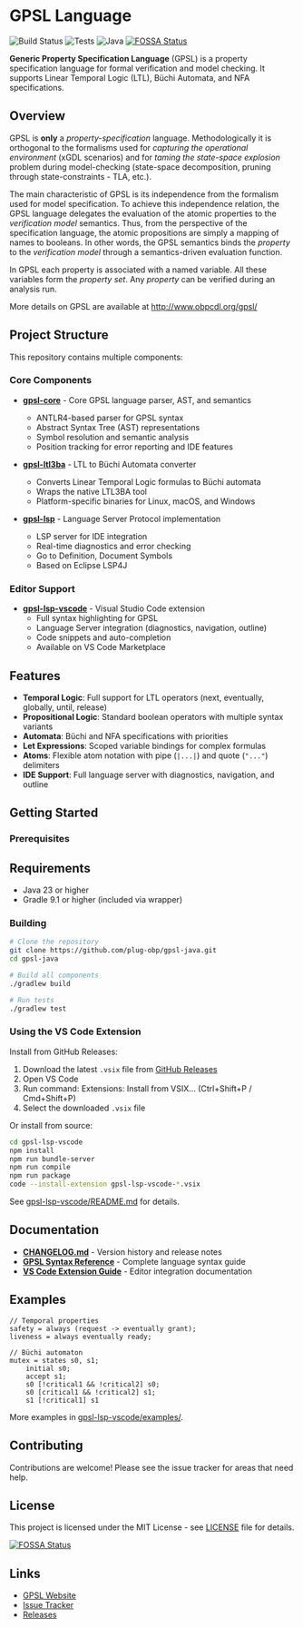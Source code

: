 # GPSL Language

![Build Status](https://github.com/plug-obp/gpsl-java/actions/workflows/build-and-publish.yml/badge.svg)
![Tests](https://img.shields.io/badge/tests-322%20passing-success)
![Java](https://img.shields.io/badge/java-23-blue)
[![FOSSA Status](https://app.fossa.com/api/projects/git%2Bgithub.com%2Fplug-obp%2Fgpsl-java.svg?type=shield&issueType=license)](https://app.fossa.com/projects/git%2Bgithub.com%2Fplug-obp%2Fgpsl-java?ref=badge_shield&issueType=license)

**Generic Property Specification Language** (GPSL) is a property specification language for formal verification and model checking. It supports Linear Temporal Logic (LTL), Büchi Automata, and NFA specifications.

## Overview

GPSL is **only** a *property-specification* language. Methodologically it is orthogonal to the formalisms used for *capturing the operational environment* (xGDL scenarios) and for *taming the state-space explosion* problem during model-checking (state-space decomposition, pruning through state-constraints - TLA, etc.).

The main characteristic of GPSL is its independence from the formalism used for model specification. To achieve this independence relation, the GPSL language delegates the evaluation of the atomic properties to the *verification model* semantics. Thus, from the perspective of the specification language, the atomic propositions are simply a mapping of names to booleans. In other words, the GPSL semantics binds the *property* to the *verification model* through a semantics-driven evaluation function.

In GPSL each property is associated with a named variable. All these variables form the *property set*. Any *property* can be verified during an analysis run.

More details on GPSL are available at <http://www.obpcdl.org/gpsl/>

## Project Structure

This repository contains multiple components:

### Core Components

- **[gpsl-core](gpsl-core/)** - Core GPSL language parser, AST, and semantics
  - ANTLR4-based parser for GPSL syntax
  - Abstract Syntax Tree (AST) representations
  - Symbol resolution and semantic analysis
  - Position tracking for error reporting and IDE features

- **[gpsl-ltl3ba](gpsl-ltl3ba/)** - LTL to Büchi Automata converter
  - Converts Linear Temporal Logic formulas to Büchi automata
  - Wraps the native LTL3BA tool
  - Platform-specific binaries for Linux, macOS, and Windows

- **[gpsl-lsp](gpsl-lsp/)** - Language Server Protocol implementation
  - LSP server for IDE integration
  - Real-time diagnostics and error checking
  - Go to Definition, Document Symbols
  - Based on Eclipse LSP4J

### Editor Support

- **[gpsl-lsp-vscode](gpsl-lsp-vscode/)** - Visual Studio Code extension
  - Full syntax highlighting for GPSL
  - Language Server integration (diagnostics, navigation, outline)
  - Code snippets and auto-completion
  - Available on VS Code Marketplace

## Features

- **Temporal Logic**: Full support for LTL operators (next, eventually, globally, until, release)
- **Propositional Logic**: Standard boolean operators with multiple syntax variants
- **Automata**: Büchi and NFA specifications with priorities
- **Let Expressions**: Scoped variable bindings for complex formulas
- **Atoms**: Flexible atom notation with pipe (`|...|`) and quote (`"..."`) delimiters
- **IDE Support**: Full language server with diagnostics, navigation, and outline

## Getting Started

### Prerequisites

## Requirements

- Java 23 or higher
- Gradle 9.1 or higher (included via wrapper)

### Building

```bash
# Clone the repository
git clone https://github.com/plug-obp/gpsl-java.git
cd gpsl-java

# Build all components
./gradlew build

# Run tests
./gradlew test
```

### Using the VS Code Extension

Install from GitHub Releases:
1. Download the latest `.vsix` file from [GitHub Releases](https://github.com/plug-obp/gpsl-java/releases)
2. Open VS Code
3. Run command: Extensions: Install from VSIX... (Ctrl+Shift+P / Cmd+Shift+P)
4. Select the downloaded `.vsix` file

Or install from source:
```bash
cd gpsl-lsp-vscode
npm install
npm run bundle-server
npm run compile
npm run package
code --install-extension gpsl-lsp-vscode-*.vsix
```

See [gpsl-lsp-vscode/README.md](gpsl-lsp-vscode/README.md) for details.

## Documentation

- **[CHANGELOG.md](CHANGELOG.md)** - Version history and release notes
- **[GPSL Syntax Reference](gpsl-lsp-vscode/docs/SYNTAX_REFERENCE.md)** - Complete language syntax guide
- **[VS Code Extension Guide](gpsl-lsp-vscode/README.md)** - Editor integration documentation

## Examples

```gpsl
// Temporal properties
safety = always (request -> eventually grant);
liveness = always eventually ready;

// Büchi automaton
mutex = states s0, s1;
    initial s0;
    accept s1;
    s0 [!critical1 && !critical2] s0;
    s0 [critical1 && !critical2] s1;
    s1 [!critical1] s1
```

More examples in [gpsl-lsp-vscode/examples/](gpsl-lsp-vscode/examples/).

## Contributing

Contributions are welcome! Please see the issue tracker for areas that need help.

## License

This project is licensed under the MIT License - see [LICENSE](LICENSE) file for details.

[![FOSSA Status](https://app.fossa.com/api/projects/git%2Bgithub.com%2Fplug-obp%2Fgpsl-java.svg?type=large&issueType=license)](https://app.fossa.com/projects/git%2Bgithub.com%2Fplug-obp%2Fgpsl-java?ref=badge_large&issueType=license)

## Links

- [GPSL Website](http://www.obpcdl.org/gpsl/)
- [Issue Tracker](https://github.com/plug-obp/gpsl-java/issues)
- [Releases](https://github.com/plug-obp/gpsl-java/releases)
